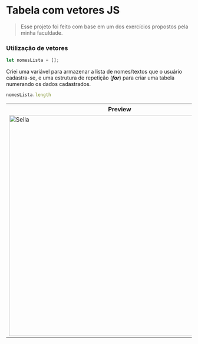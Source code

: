 # Tabela com vetores JS

> Esse projeto foi feito com base em um dos exercícios propostos pela minha faculdade.

### Utilização de vetores

```javascript
let nomesLista = [];
```

Criei uma variável para armazenar a lista de nomes/textos que o usuário cadastra-se, e uma estrutura de repetição (_**for**_) para criar uma tabela numerando os dados cadastrados.

```javascript
nomesLista.length
```

<table>
    <tr>
        <th>Preview</th>
    </tr>
    <tr>
        <td><img width="600px" src="exercicio-2.png" alt="Seila"></td>
    </tr>
</table>
